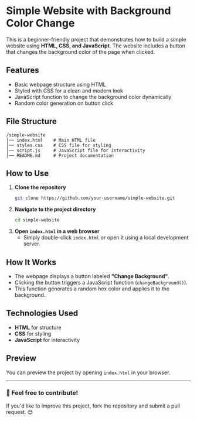 # Simple Website with Background Color Change

This is a beginner-friendly project that demonstrates how to build a simple website using **HTML, CSS, and JavaScript**. The website includes a button that changes the background color of the page when clicked.

## Features

- Basic webpage structure using HTML
- Styled with CSS for a clean and modern look
- JavaScript function to change the background color dynamically
- Random color generation on button click

## File Structure

```
/simple-website
│── index.html    # Main HTML file
│── styles.css    # CSS file for styling
│── script.js     # JavaScript file for interactivity
│── README.md     # Project documentation
```

## How to Use

1. **Clone the repository**
   ```sh
   git clone https://github.com/your-username/simple-website.git
   ```
2. **Navigate to the project directory**
   ```sh
   cd simple-website
   ```
3. **Open ****`index.html`**** in a web browser**
   - Simply double-click `index.html` or open it using a local development server.

## How It Works

- The webpage displays a button labeled **"Change Background"**.
- Clicking the button triggers a JavaScript function (`changeBackground()`).
- This function generates a random hex color and applies it to the background.

## Technologies Used

- **HTML** for structure
- **CSS** for styling
- **JavaScript** for interactivity

## Preview

You can preview the project by opening `index.html` in your browser.

---

### 📌 Feel free to contribute!

If you'd like to improve this project, fork the repository and submit a pull request. 😊



